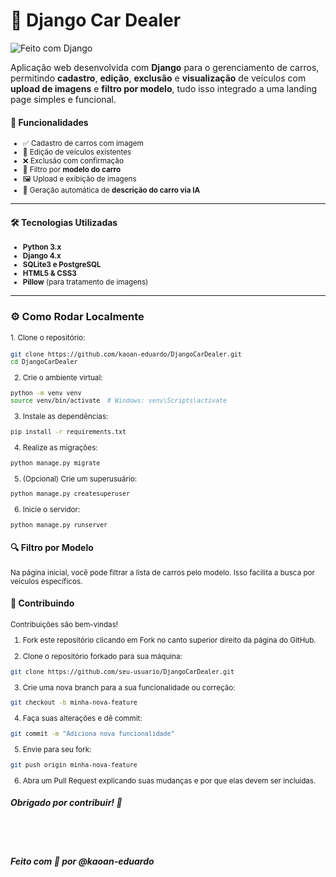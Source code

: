 # 🚗 Django Car Dealer

![Feito com Django](https://img.shields.io/badge/feito%20com-Django-092E20?style=for-the-badge&logo=django&logoColor=white)

Aplicação web desenvolvida com **Django** para o gerenciamento de carros, permitindo **cadastro**, **edição**, **exclusão** e **visualização** de veículos com **upload de imagens** e **filtro por modelo**, tudo isso integrado a uma landing page simples e funcional.

#### 🧩 Funcionalidades

<small>

- ✅ Cadastro de carros com imagem
- 📝 Edição de veículos existentes
- ❌ Exclusão com confirmação
- 🔎 Filtro por **modelo do carro**
- 🖼️ Upload e exibição de imagens
-  🤖 Geração automática de **descrição do carro via IA**

</small>

---

#### 🛠️ Tecnologias Utilizadas

<small>

- **Python 3.x**
- **Django 4.x**
- **SQLite3 e PostgreSQL**
- **HTML5 & CSS3**
- **Pillow** (para tratamento de imagens)

</small>

---

### ⚙️ Como Rodar Localmente

<small> 1. Clone o repositório: 

```bash
git clone https://github.com/kaoan-eduardo/DjangoCarDealer.git
cd DjangoCarDealer
```

2. Crie o ambiente virtual: 

```bash
python -m venv venv
source venv/bin/activate  # Windows: venv\Scripts\activate
```

3. Instale as dependências: 

```bash
pip install -r requirements.txt
```

4. Realize as migrações:  

```bash
python manage.py migrate
```
5. (Opcional) Crie um superusuário: 

```bash
python manage.py createsuperuser
```

6. Inicie o servidor:

```bash
python manage.py runserver
```
</small>

#### 🔍 Filtro por Modelo
<small>

Na página inicial, você pode filtrar a lista de carros pelo modelo. Isso facilita a busca por veículos específicos.

</small>

#### 🤝 Contribuindo

<small>
Contribuições são bem-vindas!

1. Fork este repositório clicando em Fork no canto superior direito da página do GitHub.

2. Clone o repositório forkado para sua máquina:

```bash
git clone https://github.com/seu-usuario/DjangoCarDealer.git
```

3. Crie uma nova branch para a sua funcionalidade ou correção:

```bash
git checkout -b minha-nova-feature
```

4. Faça suas alterações e dê commit:
```bash
git commit -m "Adiciona nova funcionalidade"
```

5. Envie para seu fork:
```bash
git push origin minha-nova-feature
```

6. Abra um Pull Request explicando suas mudanças e por que elas devem ser incluídas.

</small>

##### Obrigado por contribuir! 💙

<br>
<br>

##### Feito com 💙 por @kaoan-eduardo
